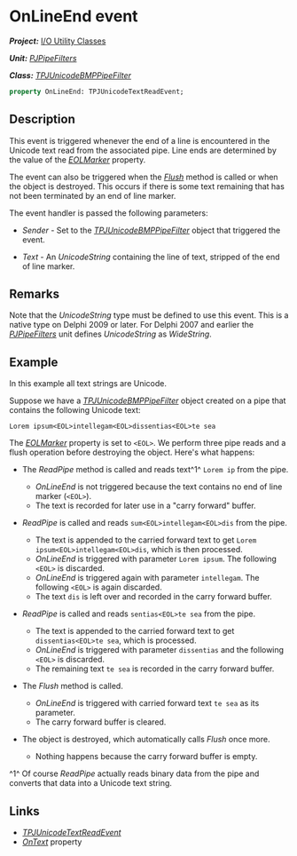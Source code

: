 # OnLineEnd event

***Project:*** [I/O Utility Classes](../API.md)

***Unit:*** [_PJPipeFilters_](./PJPipeFilters.md)

***Class:*** [_TPJUnicodeBMPPipeFilter_](./TPJUnicodeBMPPipeFilter.md)

```pascal
property OnLineEnd: TPJUnicodeTextReadEvent;
```

## Description

This event is triggered whenever the end of a line is encountered in the Unicode text read from the associated pipe. Line ends are determined by the value of the [_EOLMarker_](./TPJUnicodeBMPPipeFilter-EOLMarker.md) property.

The event can also be triggered when the [_Flush_](./TPJUnicodeBMPPipeFilter-Flush.md) method is called or when the object is destroyed. This occurs if there is some text remaining that has not been terminated by an end of line marker.

The event handler is passed the following parameters:

* _Sender_ - Set to the [_TPJUnicodeBMPPipeFilter_](./TPJUnicodeBMPPipeFilter.md) object that triggered the event.

* _Text_ - An _UnicodeString_ containing the line of text, stripped of the end of line marker.

## Remarks

Note that the _UnicodeString_ type must be defined to use this event. This is a native type on Delphi 2009 or later. For Delphi 2007 and earlier the [_PJPipeFilters_](./PJPipeFilters.md) unit defines _UnicodeString_ as _WideString_.

## Example

In this example all text strings are Unicode.

Suppose we have a [_TPJUnicodeBMPPipeFilter_](./TPJUnicodeBMPPipeFilter.md) object created on a pipe that contains the following Unicode text:

`Lorem ipsum<EOL>intellegam<EOL>dissentias<EOL>te sea`

The [_EOLMarker_](./TPJUnicodeBMPPipeFilter-EOLMarker.md) property is set to `<EOL>`. We perform three pipe reads and a flush operation before destroying the object. Here's what happens:

* The _ReadPipe_ method is called and reads text^1^ `Lorem ip` from the pipe.
  * _OnLineEnd_ is not triggered because the text contains no end of line marker (`<EOL>`).
  * The text is recorded for later use in a "carry forward" buffer.

* _ReadPipe_ is called and reads `sum<EOL>intellegam<EOL>dis` from the pipe.
  * The text is appended to the carried forward text to get `Lorem ipsum<EOL>intellegam<EOL>dis`, which is then processed.
  * _OnLineEnd_ is triggered with parameter `Lorem ipsum`. The following `<EOL>` is discarded.
  * _OnLineEnd_ is triggered again with parameter `intellegam`. The following `<EOL>` is again discarded.
  * The text `dis` is left over and recorded in the carry forward buffer.

* _ReadPipe_ is called and reads `sentias<EOL>te sea` from the pipe.
  * The text is appended to the carried forward text to get `dissentias<EOL>te sea`, which is processed.
  * _OnLineEnd_ is triggered with parameter `dissentias` and the following `<EOL>` is discarded.
  * The remaining text `te sea` is recorded in the carry forward buffer.

* The _Flush_ method is called.
  * _OnLineEnd_ is triggered with carried forward text `te sea` as its parameter.
  * The carry forward buffer is cleared.

* The object is destroyed, which automatically calls _Flush_ once more.
  * Nothing happens because the carry forward buffer is empty.

^1^ Of course _ReadPipe_ actually reads binary data from the pipe and converts that data into a Unicode text string.

## Links

* [_TPJUnicodeTextReadEvent_](./TPJUnicodeTextReadEvent.md)
* [_OnText_](./TPJUnicodeBMPPipeFilter-OnText.md) property
